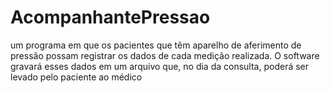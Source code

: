 # AcompanhantePressao
 um programa em que os pacientes que têm aparelho de aferimento de pressão possam registrar os dados de cada medição realizada. O software gravará esses dados em um arquivo que, no dia da consulta, poderá ser levado pelo paciente ao médico
